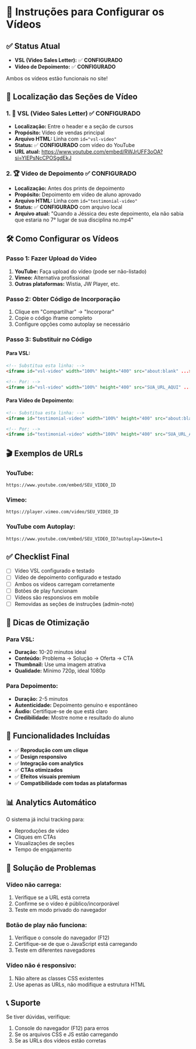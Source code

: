 # 🎥 Instruções para Configurar os Vídeos

## ✅ Status Atual
- **VSL (Video Sales Letter):** ✅ **CONFIGURADO** 
- **Vídeo de Depoimento:** ✅ **CONFIGURADO**

Ambos os vídeos estão funcionais no site!

## 📍 Localização das Seções de Vídeo

### 1. 🎯 VSL (Video Sales Letter) ✅ CONFIGURADO
- **Localização:** Entre o header e a seção de cursos
- **Propósito:** Vídeo de vendas principal
- **Arquivo HTML:** Linha com `id="vsl-video"`
- **Status:** ✅ **CONFIGURADO** com vídeo do YouTube
- **URL atual:** https://www.youtube.com/embed/RWJrUFF3oOA?si=YIEPsNcCPOSgdEkJ

### 2. 🏆 Vídeo de Depoimento ✅ CONFIGURADO
- **Localização:** Antes dos prints de depoimento
- **Propósito:** Depoimento em vídeo de aluno aprovado
- **Arquivo HTML:** Linha com `id="testimonial-video"`
- **Status:** ✅ **CONFIGURADO** com arquivo local
- **Arquivo atual:** "Quando a Jéssica deu este depoimento, ela não sabia que estaria no 7° lugar de sua disciplina no.mp4"

## 🛠️ Como Configurar os Vídeos

### Passo 1: Fazer Upload do Vídeo
1. **YouTube:** Faça upload do vídeo (pode ser não-listado)
2. **Vimeo:** Alternativa profissional
3. **Outras plataformas:** Wistia, JW Player, etc.

### Passo 2: Obter Código de Incorporação
1. Clique em "Compartilhar" → "Incorporar"
2. Copie o código iframe completo
3. Configure opções como autoplay se necessário

### Passo 3: Substituir no Código

#### Para VSL:
```html
<!-- Substitua esta linha: -->
<iframe id="vsl-video" width="100%" height="400" src="about:blank" ...>

<!-- Por: -->
<iframe id="vsl-video" width="100%" height="400" src="SUA_URL_AQUI" ...>
```

#### Para Vídeo de Depoimento:
```html
<!-- Substitua esta linha: -->
<iframe id="testimonial-video" width="100%" height="400" src="about:blank" ...>

<!-- Por: -->
<iframe id="testimonial-video" width="100%" height="400" src="SUA_URL_AQUI" ...>
```

## 🎬 Exemplos de URLs

### YouTube:
```
https://www.youtube.com/embed/SEU_VIDEO_ID
```

### Vimeo:
```
https://player.vimeo.com/video/SEU_VIDEO_ID
```

### YouTube com Autoplay:
```
https://www.youtube.com/embed/SEU_VIDEO_ID?autoplay=1&mute=1
```

## ✅ Checklist Final

- [ ] Vídeo VSL configurado e testado
- [ ] Vídeo de depoimento configurado e testado
- [ ] Ambos os vídeos carregam corretamente
- [ ] Botões de play funcionam
- [ ] Vídeos são responsivos em mobile
- [ ] Removidas as seções de instruções (admin-note)

## 🎯 Dicas de Otimização

### Para VSL:
- **Duração:** 10-20 minutos ideal
- **Conteúdo:** Problema → Solução → Oferta → CTA
- **Thumbnail:** Use uma imagem atrativa
- **Qualidade:** Mínimo 720p, ideal 1080p

### Para Depoimento:
- **Duração:** 2-5 minutos
- **Autenticidade:** Depoimento genuíno e espontâneo
- **Áudio:** Certifique-se de que está claro
- **Credibilidade:** Mostre nome e resultado do aluno

## 🚀 Funcionalidades Incluídas

- ✅ **Reprodução com um clique**
- ✅ **Design responsivo**
- ✅ **Integração com analytics**
- ✅ **CTAs otimizados**
- ✅ **Efeitos visuais premium**
- ✅ **Compatibilidade com todas as plataformas**

## 📊 Analytics Automático

O sistema já inclui tracking para:
- Reproduções de vídeo
- Cliques em CTAs
- Visualizações de seções
- Tempo de engajamento

## 🔧 Solução de Problemas

### Vídeo não carrega:
1. Verifique se a URL está correta
2. Confirme se o vídeo é público/incorporável
3. Teste em modo privado do navegador

### Botão de play não funciona:
1. Verifique o console do navegador (F12)
2. Certifique-se de que o JavaScript está carregando
3. Teste em diferentes navegadores

### Vídeo não é responsivo:
1. Não altere as classes CSS existentes
2. Use apenas as URLs, não modifique a estrutura HTML

## 📞 Suporte

Se tiver dúvidas, verifique:
1. Console do navegador (F12) para erros
2. Se os arquivos CSS e JS estão carregando
3. Se as URLs dos vídeos estão corretas
